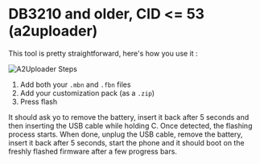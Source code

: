 # DB3210 and older, CID <= 53 (a2uploader)
This tool is pretty straightforward, here's how you use it :

![A2Uploader Steps](/_static/a2flasher_1.png)

1. Add both your `.mbn` and `.fbn` files
2. Add your customization pack (as a `.zip`)
3. Press flash


It should ask yo to remove the battery, insert it back after 5 seconds and then inserting the USB cable while holding C. Once detected, the flashing process starts. When done, unplug the USB cable, remove the battery, insert it back after 5 seconds, start the phone and it should boot on the freshly flashed firmware after a few progress bars.
